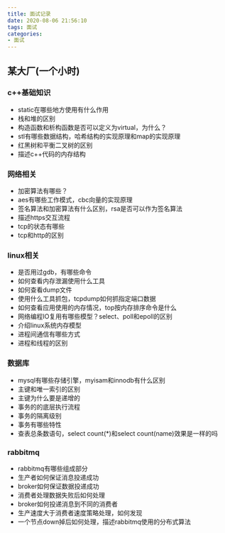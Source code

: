 ```yaml
---
title: 面试记录
date: 2020-08-06 21:56:10
tags: 面试
categories:
- 面试
---
```

## 某大厂(一个小时)
### c++基础知识
- static在哪些地方使用有什么作用
- 栈和堆的区别
- 构造函数和析构函数是否可以定义为virtual，为什么？
- stl有哪些数据结构，哈希结构的实现原理和map的实现原理 
- 红黑树和平衡二叉树的区别
- 描述c++代码的内存结构
### 网络相关
- 加密算法有哪些？
- aes有哪些工作模式，cbc向量的实现原理
- 签名算法和加密算法有什么区别，rsa是否可以作为签名算法
- 描述https交互流程
- tcp的状态有哪些
- tcp和http的区别

### linux相关
- 是否用过gdb，有哪些命令
- 如何查看内存泄漏使用什么工具
- 如何查看dump文件
- 使用什么工具抓包，tcpdump如何抓指定端口数据
- 如何查看应用使用的内存情况，top按内存排序命令是什么
- 网络编程IO复用有哪些模型？select、poll和epoll的区别
- 介绍linux系统内存模型
- 进程间通信有哪些方式
- 进程和线程的区别
### 数据库
- mysql有哪些存储引擎，myisam和innodb有什么区别
- 主键和唯一索引的区别
- 主键为什么要是递增的
- 事务的的底层执行流程
- 事务的隔离级别
- 事务有哪些特性
- 查表总条数语句，select count(*)和select count(name)效果是一样的吗

### rabbitmq
- rabbitmq有哪些组成部分
- 生产者如何保证消息投递成功
- broker如何保证数据投递成功
- 消费者处理数据失败后如何处理
- broker如何投递消息到不同的消费者
- 生产速度大于消费者速度策略处理，如何发现
- 一个节点down掉后如何处理，描述rabbitmq使用的分布式算法
